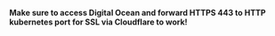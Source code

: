 **Make sure to access Digital Ocean and forward HTTPS 443 to HTTP kubernetes port for SSL via Cloudflare to work!**